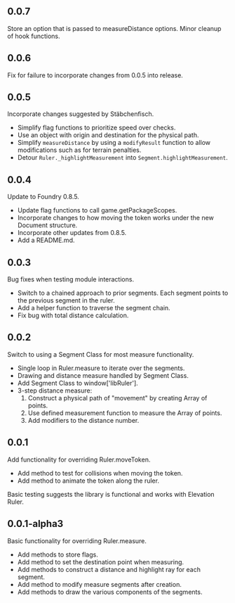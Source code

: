## 0.0.7
Store an option that is passed to measureDistance options. Minor cleanup of hook functions.

## 0.0.6
Fix for failure to incorporate changes from 0.0.5 into release.

## 0.0.5
Incorporate changes suggested by Stäbchenfisch. 
- Simplify flag functions to prioritize speed over checks.
- Use an object with origin and destination for the physical path.
- Simplify `measureDistance` by using a `modifyResult` function to allow 
    modifications such as for terrain penalties.
- Detour `Ruler._highlightMeasurement` into `Segment.highlightMeasurement`.

## 0.0.4
Update to Foundry 0.8.5.
- Update flag functions to call game.getPackageScopes.
- Incorporate changes to how moving the token works under the new Document structure.
- Incorporate other updates from 0.8.5.
- Add a README.md.

## 0.0.3
Bug fixes when testing module interactions.
- Switch to a chained approach to prior segments. Each segment points to the previous segment in the ruler.
- Add a helper function to traverse the segment chain.
- Fix bug with total distance calculation.

## 0.0.2
Switch to using a Segment Class for most measure functionality.
- Single loop in Ruler.measure to iterate over the segments.
- Drawing and distance measure handled by Segment Class.
- Add Segment Class to window['libRuler'].
- 3-step distance measure:
  1. Construct a physical path of "movement" by creating Array of points. 
  2. Use defined measurement function to measure the Array of points.
  3. Add modifiers to the distance number.


## 0.0.1
Add functionality for overriding Ruler.moveToken.
- Add method to test for collisions when moving the token.
- Add method to animate the token along the ruler.

Basic testing suggests the library is functional and works with Elevation Ruler.

## 0.0.1-alpha3

Basic functionality for overriding Ruler.measure.

- Add methods to store flags.
- Add method to set the destination point when measuring.
- Add methods to construct a distance and highlight ray for each segment.
- Add method to modify measure segments after creation.
- Add methods to draw the various components of the segments.

